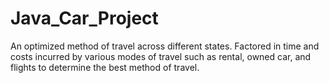 # Java_Car_Project
An optimized method of travel across different states. Factored in time and costs incurred by various modes of travel such as rental, owned car, and flights to determine the  best method of travel.
